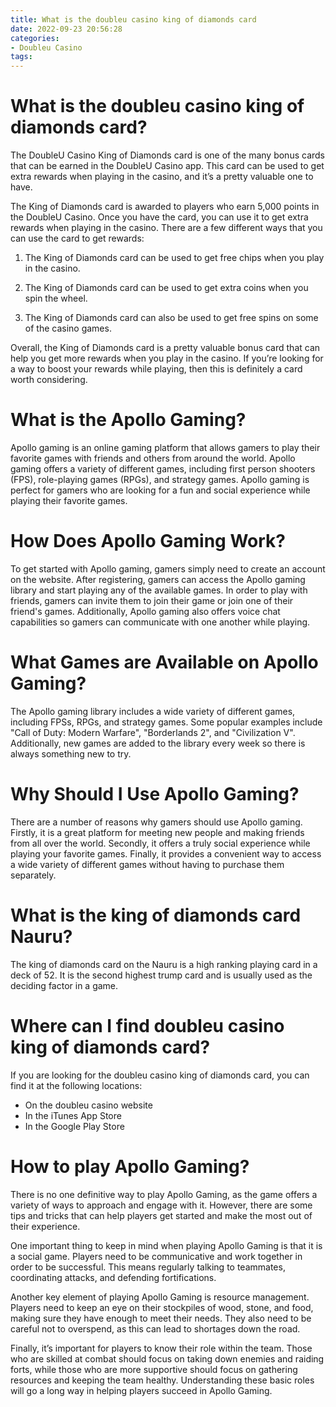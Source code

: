 ```yaml
---
title: What is the doubleu casino king of diamonds card 
date: 2022-09-23 20:56:28
categories:
- Doubleu Casino
tags:
---
```



#  What is the doubleu casino king of diamonds card? 

The DoubleU Casino King of Diamonds card is one of the many bonus cards that can be earned in the DoubleU Casino app. This card can be used to get extra rewards when playing in the casino, and it’s a pretty valuable one to have.

The King of Diamonds card is awarded to players who earn 5,000 points in the DoubleU Casino. Once you have the card, you can use it to get extra rewards when playing in the casino. There are a few different ways that you can use the card to get rewards:

1) The King of Diamonds card can be used to get free chips when you play in the casino.

2) The King of Diamonds card can be used to get extra coins when you spin the wheel.

3) The King of Diamonds card can also be used to get free spins on some of the casino games.

Overall, the King of Diamonds card is a pretty valuable bonus card that can help you get more rewards when you play in the casino. If you’re looking for a way to boost your rewards while playing, then this is definitely a card worth considering.

#  What is the Apollo Gaming? 

Apollo gaming is an online gaming platform that allows gamers to play their favorite games with friends and others from around the world. Apollo gaming offers a variety of different games, including first person shooters (FPS), role-playing games (RPGs), and strategy games. Apollo gaming is perfect for gamers who are looking for a fun and social experience while playing their favorite games.

# How Does Apollo Gaming Work? 

To get started with Apollo gaming, gamers simply need to create an account on the website. After registering, gamers can access the Apollo gaming library and start playing any of the available games. In order to play with friends, gamers can invite them to join their game or join one of their friend's games. Additionally, Apollo gaming also offers voice chat capabilities so gamers can communicate with one another while playing.

# What Games are Available on Apollo Gaming? 

The Apollo gaming library includes a wide variety of different games, including FPSs, RPGs, and strategy games. Some popular examples include "Call of Duty: Modern Warfare", "Borderlands 2", and "Civilization V". Additionally, new games are added to the library every week so there is always something new to try.

# Why Should I Use Apollo Gaming? 

There are a number of reasons why gamers should use Apollo gaming. Firstly, it is a great platform for meeting new people and making friends from all over the world. Secondly, it offers a truly social experience while playing your favorite games. Finally, it provides a convenient way to access a wide variety of different games without having to purchase them separately.

#  What is the king of diamonds card Nauru?

The king of diamonds card on the Nauru is a high ranking playing card in a deck of 52. It is the second highest trump card and is usually used as the deciding factor in a game.

#  Where can I find doubleu casino king of diamonds card? 

If you are looking for the doubleu casino king of diamonds card, you can find it at the following locations:

- On the doubleu casino website
- In the iTunes App Store
- In the Google Play Store

#  How to play Apollo Gaming?

There is no one definitive way to play Apollo Gaming, as the game offers a variety of ways to approach and engage with it. However, there are some tips and tricks that can help players get started and make the most out of their experience.

One important thing to keep in mind when playing Apollo Gaming is that it is a social game. Players need to be communicative and work together in order to be successful. This means regularly talking to teammates, coordinating attacks, and defending fortifications.

Another key element of playing Apollo Gaming is resource management. Players need to keep an eye on their stockpiles of wood, stone, and food, making sure they have enough to meet their needs. They also need to be careful not to overspend, as this can lead to shortages down the road.

Finally, it’s important for players to know their role within the team. Those who are skilled at combat should focus on taking down enemies and raiding forts, while those who are more supportive should focus on gathering resources and keeping the team healthy. Understanding these basic roles will go a long way in helping players succeed in Apollo Gaming.